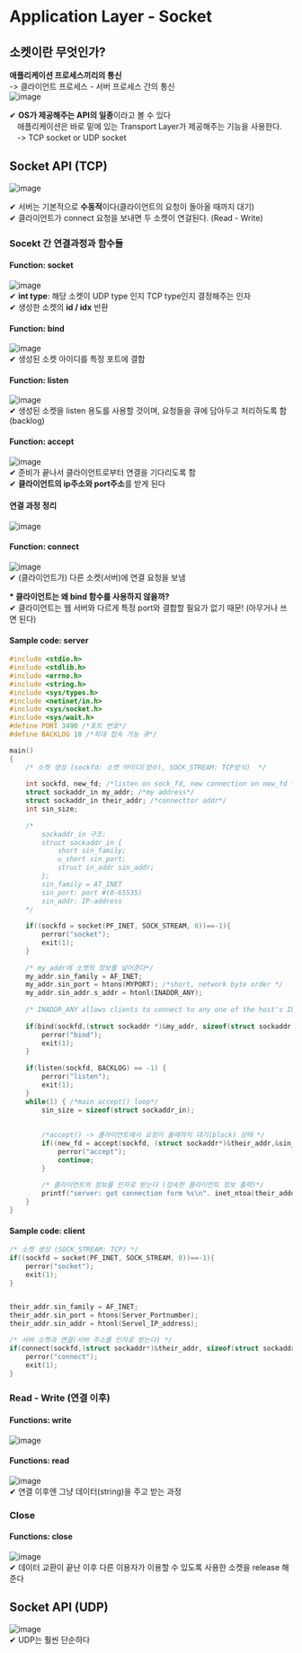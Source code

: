 ﻿# Application Layer - Socket
## 소켓이란 무엇인가?
**애플리케이션 프로세스끼리의 통신**  
-> 클라이언트 프로세스 - 서버 프로세스 간의 통신  
![image](https://user-images.githubusercontent.com/109324637/192262245-975f0add-af14-44a7-9bb6-be2929ff71d8.png)

✔ **OS가 제공해주는 API의 일종**이라고 볼 수 있다  
　애플리케이션은 바로 밑에 있는 Transport Layer가 제공해주는 기능을 사용한다.  
　-> TCP socket or  UDP socket  
## Socket API (TCP)
![image](https://user-images.githubusercontent.com/109324637/192263595-780eb007-19fd-48b4-b208-2aa5ee67e9f0.png)
  
✔ 서버는 기본적으로 **수동적**이다(클라이언트의 요청이 돌아올 때까지 대기)  
✔ 클라이언트가 connect 요청을 보내면 두 소켓이 연걸된다. (Read - Write)  
###  Socekt 간 연결과정과 함수들
####  Function: socket
![image](https://user-images.githubusercontent.com/109324637/192264768-e5ca19fa-302f-472d-b59e-debe5bb30f19.png)  
✔  **int type**: 해당 소켓이 UDP type 인지 TCP type인지 결정해주는 인자   
✔ 생성한 소켓의 **id / idx** 반환  
####  Function: bind  
![image](https://user-images.githubusercontent.com/109324637/192265071-42c48266-4f17-4f59-bb09-b36f784cdf4d.png)  
✔ 생성된 소켓 아이디를 특정 포트에 결합  
####  Function: listen  
![image](https://user-images.githubusercontent.com/109324637/192265171-bad13c62-9552-4e3a-9208-51c898ff3ddc.png)  
✔ 생성된 소켓을 listen 용도를 사용할 것이며, 요청들을 큐에 담아두고 처리하도록 함 (backlog)  
#### Function: accept  
![image](https://user-images.githubusercontent.com/109324637/192265625-5ebf1896-2f9d-4c33-9e27-40473511f180.png)  
✔ 준비가 끝나서 클라이언트로부터 연결을 기다리도록 함  
✔ **클라이언트의 ip주소와 port주소**를 받게 된다  
#### 연결 과정 정리  
![image](https://user-images.githubusercontent.com/109324637/192265789-b1e248d6-0963-4009-859a-666a8df9bb1a.png)  
#### Function: connect   
![image](https://user-images.githubusercontent.com/109324637/192265944-578d1d5b-a78d-49bb-88c1-c1dde1895fe6.png)  
✔ (클라이언트가) 다른 소켓(서버)에 연결 요청을 보냄  

 **\* 클라이언트는 왜 bind 함수를 사용하지 않을까?**   
✔ 클라이언트는 웹 서버와 다르게 특정 port와 결합할 필요가 없기 때문! (아무거나 쓰면 된다)  
#### Sample code: server
```c
#include <stdio.h>
#include <stdlib.h>
#include <errno.h>
#include <string.h>
#include <sys/types.h>
#include <netinet/in.h>
#include <sys/socket.h>
#include <sys/wait.h>
#define PORT 3490 /*포트 번호*/
#define BACKLOG 10 /*최대 접속 가능 큐*/

main()
{
	/* 소켓 생성 (sockfd: 소켓 아이디(양수), SOCK_STREAM: TCP방식)  */
	
	int sockfd, new_fd; /*listen on sock_fd, new connection on new_fd */
    struct sockaddr_in my_addr; /*my address*/
    struct sockaddr_in their_addr; /*connecttor addr*/
    int sin_size;
    
    /*
    	sockaddr_in 구조:
        struct sockaddr_in {
        	short sin_family;
            u_short sin_port;
            struct in_addr sin_addr;
        };
        sin_family = AT_INET
        sin_port: port #(0-65535)
        sin_addr: IP-address
    */
    
    if((sockfd = socket(PF_INET, SOCK_STREAM, 0))==-1){
    	perror("socket");
        exit(1);
    }
    
    /* my_addr에 소켓의 정보를 넣어준다*/
    my_addr.sin_family = AF_INET;
    my_addr.sin_port = htons(MYPORT); /*short, network byte order */
    my_addr.sin_addr.s_addr = htonl(INADDR_ANY);
    
    /* INADDR_ANY allows clients to connect to any one of the host's IP address*/
    
    if(bind(sockfd,(struct sockaddr *)&my_addr, sizeof(struct sockaddr))==-1){
    	perror("bind");
        exit(1);
    }
    
    if(listen(sockfd, BACKLOG) == -1) {
    	perror("listen");
        exit(1);
    }
    while(1) { /*main accept() loop*/
    	sin_size = sizeof(struct sockaddr_in);
    	
    	
        /*accept() -> 클라이언트에서 요청이 올때까지 대기(block) 상태 */
        if((new_fd = accept(sockfd, (struct sockaddr*)&their_addr,&sin_size))==-1){
        	perror("accept");
            continue;
        }
         
        /* 클라이언트의 정보를 인자로 받는다 (접속한 클라이언트 정보 출력)*/
        printf("server: got connection form %s\n". inet_ntoa(their_adddr.sin_addr));
    }
}
```

#### Sample code: client

```c
/* 소켓 생성 (SOCK_STREAM: TCP) */
if((sockfd = socket(PF_INET, SOCK_STREAM, 0))==-1){
	perror("socket");
    exit(1);
}


their_addr.sin_family = AF_INET;
their_addr.sin_port = htons(Server_Portnumber);
their_addr.sin_addr = htonl(Servel_IP_address);

/* 서버 소켓과 연결(서버 주소를 인자로 받는다) */
if(connect(sockfd,(struct sockaddr*)&their_addr, sizeof(struct sockaddr))==-1){
	perror("connect");
    exit(1);
}
```
### Read - Write (연결 이후)
#### Functions: write  
![image](https://user-images.githubusercontent.com/109324637/192268825-5d8f7f76-1084-4a23-8dee-1e89d56534a8.png)  
#### Functions: read  
![image](https://user-images.githubusercontent.com/109324637/192268882-0e8fb1ce-0022-4c83-8b06-a3cdfff9a346.png)  
✔ 연결 이후엔 그냥 데이터(string)을 주고 받는 과정  
### Close    
#### Functions: close  
![image](https://user-images.githubusercontent.com/109324637/192269384-6e7d3ab0-4945-4d2e-b1ae-72705bf10537.png)  
✔ 데이터 교환이 끝난 이후 다른 이용자가 이용할 수 있도록 사용한 소켓을 release 해준다  
## Socket API (UDP)  
![image](https://user-images.githubusercontent.com/109324637/192269242-aac3bb9e-e340-457f-b1b7-b96ee5711a8d.png)  
✔ UDP는 훨씬 단순하다  
